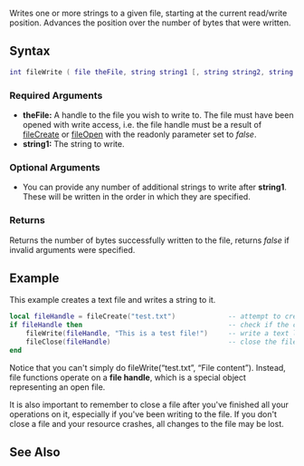 Writes one or more strings to a given file, starting at the current read/write position. Advances the position over the number of bytes that were written.

Syntax
------

``` lua
int fileWrite ( file theFile, string string1 [, string string2, string string3 ...])
```

### Required Arguments

-   **theFile:** A handle to the file you wish to write to. The file must have been opened with write access, i.e. the file handle must be a result of [fileCreate](/docs/filecreate.md "wikilink") or [fileOpen](/fileOpen.md "wikilink") with the readonly parameter set to *false*.
-   **string1:** The string to write.

### Optional Arguments

-   You can provide any number of additional strings to write after **string1**. These will be written in the order in which they are specified.

### Returns

Returns the number of bytes successfully written to the file, returns *false* if invalid arguments were specified.

Example
-------

This example creates a text file and writes a string to it.

``` lua
local fileHandle = fileCreate("test.txt")             -- attempt to create a new file
if fileHandle then                                    -- check if the creation succeeded
    fileWrite(fileHandle, "This is a test file!")     -- write a text line
    fileClose(fileHandle)                             -- close the file once you're done with it
end
```

Notice that you can't simply do fileWrite(“test.txt”, “File content”). Instead, file functions operate on a **file handle**, which is a special object representing an open file.

It is also important to remember to close a file after you've finished all your operations on it, especially if you've been writing to the file. If you don't close a file and your resource crashes, all changes to the file may be lost.

See Also
--------
